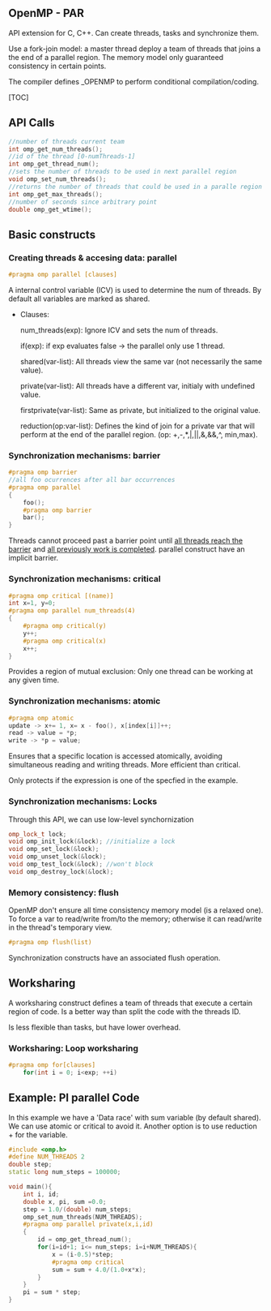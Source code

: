 ## OpenMP - PAR

API extension for C, C++. Can create threads, tasks and synchronize them.

Use a fork-join model: a master thread deploy a team of threads that joins a the end of a parallel region. The memory model only guaranteed consistency in certain points.

The compiler defines _OPENMP to perform conditional compilation/coding.

[TOC]

## API Calls

`````c++
//number of threads current team
int omp_get_num_threads();
//id of the thread [0-numThreads-1]
int omp_get_thread_num();
//sets the number of threads to be used in next parallel region
void omp_set_num_threads();
//returns the number of threads that could be used in a paralle region
int omp_get_max_threads();
//number of seconds since arbitrary point
double omp_get_wtime();
`````



## Basic constructs



### Creating threads & accesing data: parallel

`````c++
#pragma omp parallel [clauses]
`````

A internal control variable (ICV) is used to determine the num of threads. By default all variables are marked as shared.

* Clauses:

  num_threads(exp): Ignore ICV and sets the num of threads.

  if(exp): if exp evaluates false -> the parallel only use 1 thread.

  shared(var-list): All threads view the same var (not necessarily the same value).

  private(var-list): All threads have a different var, initialy with undefined value.

  firstprivate(var-list): Same as private, but initialized to the original value.

  reduction(op:var-list): Defines the kind of join for a private var that will perform at the end of the parallel region. (op: +,-,*,|,||,&,&&,^, min,max).

### Synchronization mechanisms: barrier

`````c++
#pragma omp barrier    
//all foo ocurrences after all bar occurrences
#pragma omp parallel
{
    foo();
	#pragma omp barrier    
    bar();
}
`````

Threads cannot proceed past a barrier point until <u>all threads reach the barrier</u> and <u>all previously work is completed</u>. parallel construct have an implicit barrier.

### Synchronization mechanisms: critical

`````c++
#pragma omp critical [(name)]
int x=1, y=0;
#pragma omp parallel num_threads(4)
{
    #pragma omp critical(y)
    y++;
    #pragma omp critical(x)
    x++;
}
`````

Provides a region of mutual exclusion: Only one thread can be working at any given time.

### Synchronization mechanisms: atomic

`````c++
#pragma omp atomic
update -> x+= 1, x= x - foo(), x[index[i]]++;
read -> value = *p;
write -> *p = value;
`````

Ensures that a specific location is accessed atomically, avoiding simultaneous reading and writing threads. More efficient than critical.

Only protects if the expression is one of the specfied in the example.

### Synchronization mechanisms: Locks

Through this API, we can use low-level synchornization

`````c++
omp_lock_t lock;
void omp_init_lock(&lock); //initialize a lock
void omp_set_lock(&lock);
void omp_unset_lock(&lock);
void omp_test_lock(&lock); //won't block
void omp_destroy_lock(&lock);
`````

### Memory consistency: flush

OpenMP don't ensure all time consistency memory model (is a relaxed one). To force a var to read/write from/to the memory; otherwise it can read/write in the thread's temporary view.

````c
#pragma omp flush(list)
````

Synchronization constructs have an associated flush operation.



## Worksharing

A worksharing construct defines a team of threads that execute a certain region of code. Is a better way than split the code with the threads ID.

Is less flexible than tasks, but have lower overhead.

### Worksharing: Loop worksharing

````c++
#pragma omp for[clauses]
	for(int i = 0; i<exp; ++i)
````



## Example: PI parallel Code

In this example we have a 'Data race' with sum variable (by default shared). We can use atomic or critical to avoid it. Another option is to use reduction + for the variable.

````c++
#include <omp.h>
#define NUM_THREADS 2
double step;
static long num_steps = 100000;

void main(){
    int i, id;
    double x, pi, sum =0.0;
    step = 1.0/(double) num_steps;
    omp_set_num_threads(NUM_THREADS);
    #pragma omp parallel private(x,i,id)
    {
    	id = omp_get_thread_num();
        for(i=id+1; i<= num_steps; i=i+NUM_THREADS){
            x = (i-0.5)*step;
            #pragma omp critical
            sum = sum + 4.0/(1.0+x*x);
        }
	}
    pi = sum * step;
}
````

